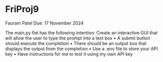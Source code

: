 # FriProj9
Fauram Patel
Due: 17 November 2024

The main.py fiel has the following intention:
Create an interactive GUI that will allow the
user to type the prompt into a text box
• A submit button should execute the completion
• There should be an output box that displays
the output from the completion
• Use a .env file to store your API key
• Have instructions for me to test it using my
own API key